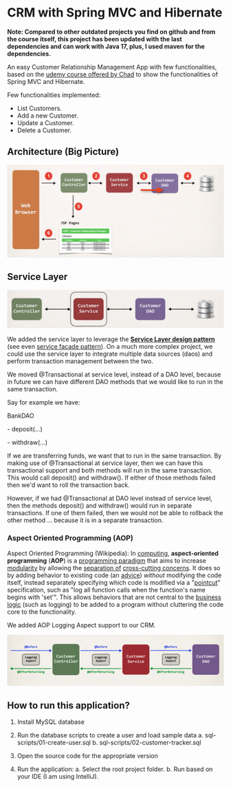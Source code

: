 # CRM with Spring MVC and Hibernate

**Note: Compared to other outdated projects you find on github and from the course itself, this project has been updated with the last dependencies and can work with Java 17, plus, I used maven for the dependencies.**

An easy Customer Relationship Management App with few functionalities, based on the [udemy course offered by Chad](https://www.udemy.com/course/spring-hibernate-tutorial/learn/lecture/5836514#content) to show the functionalities of Spring MVC and Hibernate.

Few functionalities implemented:

- List Customers.
- Add a new Customer.
- Update a Customer.
- Delete a Customer.

## Architecture (Big Picture)

![bigPicture](./bigPicture.png)

## Service Layer

![serviceLayer](./serviceLayer.png)

We added the service layer to leverage the [**Service Layer design pattern**](https://en.wikipedia.org/wiki/Service_layer_pattern) (see even [service facade pattern](https://www.ibm.com/docs/pt-br/integration-bus/9.0.0?topic=SSMKHH_9.0.0/com.ibm.etools.mft.pattern.sen.doc/sen/sf/overview.htm)). On a much more complex project, we could use the service layer to  integrate multiple data sources (daos) and perform transaction  management between the two.

We moved @Transactional at service level, instead of a DAO level, because in future we can have different DAO methods that we would like to run in the same transaction.

Say for example we have:

BankDAO

\- deposit(...)

\- withdraw(...)

If we are transferring funds, we want that to run in the same transaction. By making use of @Transactional at service layer, then we can have this transactional support and both methods will run in the same  transaction. This would call deposit() and withdraw(). If either of  those methods failed then we'd want to roll the transaction back.

However, if we had @Transactional at DAO level instead of service level, then  the methods deposit() and withdraw() would run in separate transactions. If one of them failed, then we would not be able to rollback the other  method ... because it is in a separate transaction.

### Aspect Oriented Programming (AOP)

Aspect Oriented Programming (Wikipedia): In [computing](https://en.wikipedia.org/wiki/Computing), **aspect-oriented programming** (**AOP**) is a [programming paradigm](https://en.wikipedia.org/wiki/Programming_paradigm) that aims to increase [modularity](https://en.wikipedia.org/wiki/Modularity_(programming)) by allowing the [separation of](https://en.wikipedia.org/wiki/Separation_of_concerns) [cross-cutting concerns](https://en.wikipedia.org/wiki/Cross-cutting_concern). It does so by adding behavior to existing code (an [advice](https://en.wikipedia.org/wiki/Advice_(programming))) *without* modifying the code itself, instead separately specifying which code is modified via a "[pointcut](https://en.wikipedia.org/wiki/Pointcut)" specification, such as "log all function calls when the function's name begins with 'set'". This allows behaviors that are not central to the [business logic](https://en.wikipedia.org/wiki/Business_logic) (such as logging) to be added to a program without cluttering the code core to the functionality.

We added AOP Logging Aspect support to our CRM.

![loggingAspect](./loggingAspect.png)

## How to run this application?

1. Install MySQL database

2. Run the database scripts to create a user and load sample data
   a. sql-scripts/01-create-user.sql
   b. sql-scripts/02-customer-tracker.sql

3. Open the source code for the appropriate version

4. Run the application: 
   a. Select the root project folder.
   b. Run based on your IDE (I am using IntelliJ).
